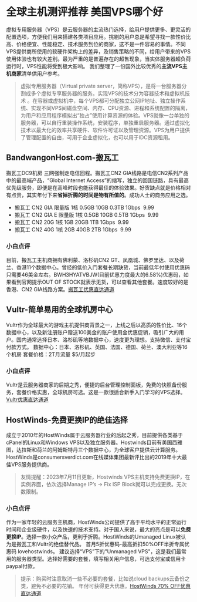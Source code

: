 # 全球主机测评推荐 美国VPS哪个好

虚拟专用服务器（VPS）是云服务器的主流热门选择，给用户提供更多、更灵活的配置选项，方便我们用来搭建各类项目应用。挑剔的用户总是希望寻找一款性价比高、价格便宜、性能稳定、技术服务到位的商家，这不是一件容易的事情。不同VPS提供商所使用的软硬件架构上的差异，及销售策略的不同，给用户带来的VPS使用体验也有较大差别。最为严重的是普遍存在的超售现象，当实体服务器超负荷运行时，VPS性能将受到极大影响。 我们整理了一份国外比较优秀的**主流VPS主机商家**清单供用户参考。

> 虚拟专用服务器（Virtual private server，简称VPS），是将一台服务器分割成多个虚拟专享服务器的服务。实现VPS的技术分为容器技术和虚拟机技术 。在容器或虚拟机中，每个VPS都可分配独立公网IP地址、独立操作系统、实现不同VPS间磁盘空间、内存、CPU资源、进程和系统配置的隔离，为用户和应用程序模拟出“独占”使用计算资源的体验。VPS就像一台单独的服务器，可以自行重装操作系统，安装程序，单独重启服务器。通过虚拟化技术以最大化的效率共享硬件、软件许可证以及管理资源。VPS为用户提供了管理配置的自由，可用于企业虚拟化，也可以用于IDC资源租用。 

## BandwangonHost.com-搬瓦工
搬瓦工DC9机房 三网强制走电信回程。搬瓦工CN2 GIA线路是电信CN2系列产品中的最高端产品，“Global Internet Access”的缩写，独立的回国链路，具有最高优先级服务，即便是在高峰时段也能获得最佳的体验效果。好货缺点就是价格相对有点贵，其实年付下来**省掉折腾的时间是物有所值的**。成功人士的商务应用之选。
* 搬瓦工 CN2 GIA 限量版 1核 0.5GB 10GB 0.3TB 1Gbps  9.99
* 搬瓦工 CN2 GIA E 限量版 1核 0.5GB 10GB 0.5TB 1Gbps  9.99
* 搬瓦工 CN2 20G 1核 1GB 20GB 1TB 1Gbps  9.99
* 搬瓦工 CN2 40G 1核 2GB 40GB 2TB 1Gbps  9.99
### 小白点评
目前，搬瓦工主机商拥有佛利蒙、洛杉矶CN2 GT、凤凰城、佛罗里达、以及荷兰、香港11个数据中心。曾经的低价入门套餐长期缺货，当前最低年付使用优惠码只需要46美金左右。BWH3HYATVBJW(目前优惠力度最大的6.58%)优惠码，如果看到官网提示OUT OF STOCK就表示无货，可以查看其他套餐。速度较好的是香港、CN2 GIA线路方案。[搬瓦工优惠直达通道](https://bwh88.net/aff.php?aff=17440&pid=87)

## Vultr-简单易用的全球机房中心
Vultr作为全球最大的游戏主机提供商背景之一，上线之后以高质的性价比、16个数据中心，以及新注册账户赠送100美金的账户使用金优惠促销，吸引广大的用户。国内通常选择日本、洛杉矶等地数据中心，速度更为理想。支持微信、支付宝付款方式。
数据中心：日本、洛杉矶、英国、法国、德国、荷兰、澳大利亚等16个机房
套餐价格：2T月流量 $5/月起步
### 小白点评
Vultr是云服务器商家的后期之秀，便捷的后台管理控制面板，免费的快照备份服务，套餐价格实惠，全球机房可选。这是一款很适合新手入门学习的VPS选择。[Vultr优惠直达通道](https://www.vultr.com/?ref=7398226)

## HostWinds-免费更换IP的绝佳选择
成立于2010年的HostWinds属于云服务器行业的后起之秀，目前提供各类基于cPanel的Linux和Windows VPS以及独立服务器。Hostwinds目前有美国西雅图，达拉斯和荷兰的阿姆斯特丹三个数据中心，为全球客户提供云计算服务。HostWinds是consumersverdict.com在线媒体集团最新评比出的2019年十大最佳VPS服务提供商。
> 友情提醒：2023年7月11日更新，Hostwinds VPS主机支持免费更换IP，在实例界面，依次选择Manage IP’s -> Fix ISP Block就可以完成更换。无次数限制。
### 小白点评
作为一家年轻的云服务主机商，HostWinds公司提供了高于平均水平的正常运行时间和企业级硬件，以及快速的技术支持。对于国人来说，最大的亮点是可以**免费更换IP**。选择一款小众产品，更利于折腾。HostWinds的Umanaged Linux被认为是搬瓦工和Vultr的绝佳替代品。
首月5折优惠码-最高折扣50%OFF半折专属优惠码 lovehostwinds。
建议选择“VPS”下的"Unmanaged VPS"，这是我们最常用的服务器类型。选择好需要的套餐，填写相关用户信息，可选支付宝或信用卡paypal付款。
> 提示：购买时注意取消一些不必要的套餐，比如说cloud backups云备份之类，避免不必要的花销。
年付可获得更大优惠。[HostWinds 70% OFF优惠直达通道](https://www.hostwinds.com/7302.html)
